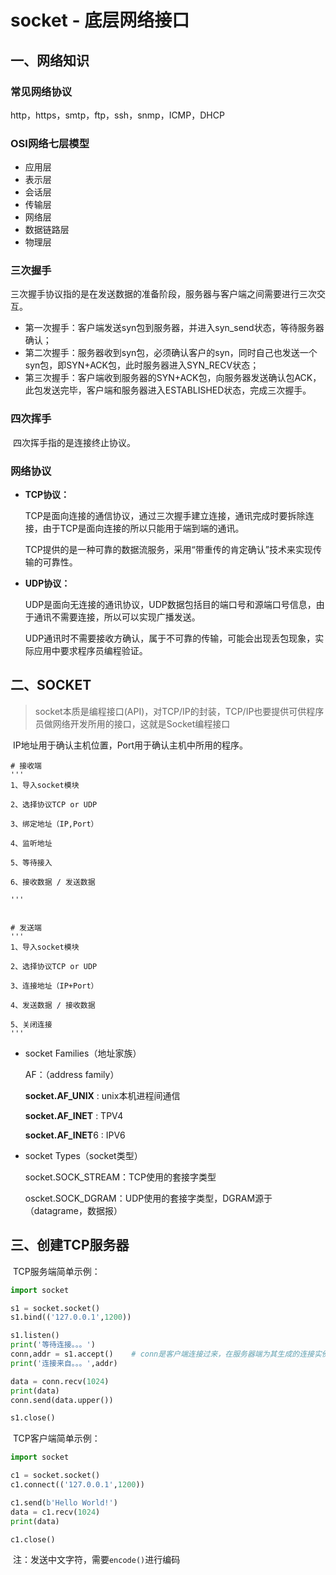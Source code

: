 # socket - 底层网络接口 

##  一、网络知识

### 常见网络协议

http，https，smtp，ftp，ssh，snmp，ICMP，DHCP

### OSI网络七层模型

- 应用层
- 表示层
- 会话层
- 传输层
- 网络层
- 数据链路层
- 物理层

### 三次握手

​	三次握手协议指的是在发送数据的准备阶段，服务器与客户端之间需要进行三次交互。

* 第一次握手：客户端发送syn包到服务器，并进入syn_send状态，等待服务器确认；
* 第二次握手：服务器收到syn包，必须确认客户的syn，同时自己也发送一个syn包，即SYN+ACK包，此时服务器进入SYN_RECV状态；
* 第三次握手：客户端收到服务器的SYN+ACK包，向服务器发送确认包ACK，此包发送完毕，客户端和服务器进入ESTABLISHED状态，完成三次握手。

### 四次挥手

​	四次挥手指的是连接终止协议。

### 网络协议

* **TCP协议：**

  ​TCP是面向连接的通信协议，通过三次握手建立连接，通讯完成时要拆除连接，由于TCP是面向连接的所以只能用于端到端的通讯。

  ​TCP提供的是一种可靠的数据流服务，采用“带重传的肯定确认”技术来实现传输的可靠性。

* **UDP协议：**

  ​UDP是面向无连接的通讯协议，UDP数据包括目的端口号和源端口号信息，由于通讯不需要连接，所以可以实现广播发送。

  ​UDP通讯时不需要接收方确认，属于不可靠的传输，可能会出现丢包现象，实际应用中要求程序员编程验证。



## 二、SOCKET

> ​	socket本质是编程接口(API)，对TCP/IP的封装，TCP/IP也要提供可供程序员做网络开发所用的接口，这就是Socket编程接口

​	IP地址用于确认主机位置，Port用于确认主机中所用的程序。

```
# 接收端
'''
1、导入socket模块

2、选择协议TCP or UDP

3、绑定地址（IP,Port）

4、监听地址

5、等待接入

6、接收数据 / 发送数据

'''


# 发送端
'''
1、导入socket模块

2、选择协议TCP or UDP

3、连接地址（IP+Port）

4、发送数据 / 接收数据

5、关闭连接
'''
```



* socket Families（地址家族）

  AF：（address family）

  **socket.AF_UNIX** : unix本机进程间通信

  **socket.AF_INET** : TPV4

  **socket.AF_INET**6 : IPV6

* socket Types（socket类型）

  socket.SOCK_STREAM：TCP使用的套接字类型

  oscket.SOCK_DGRAM：UDP使用的套接字类型，DGRAM源于（datagrame，数据报）




## 三、创建TCP服务器

​	TCP服务端简单示例：

```python
import socket

s1 = socket.socket()
s1.bind(('127.0.0.1',1200))

s1.listen()
print('等待连接。。。')
conn,addr = s1.accept()    # conn是客户端连接过来，在服务器端为其生成的连接实例。
print('连接来自。。。',addr)

data = conn.recv(1024)
print(data)
conn.send(data.upper())

s1.close()
```

​	TCP客户端简单示例：

```python
import socket

c1 = socket.socket()
c1.connect(('127.0.0.1',1200))

c1.send(b'Hello World!')
data = c1.recv(1024)
print(data)

c1.close()
```

​	注：发送中文字符，需要`encode()`进行编码